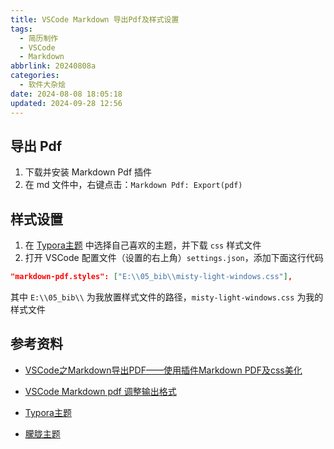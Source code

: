 ```yaml
---
title: VSCode Markdown 导出Pdf及样式设置
tags:
  - 简历制作
  - VSCode
  - Markdown
abbrlink: 20240808a
categories:
  - 软件大杂烩
date: 2024-08-08 18:05:18
updated: 2024-09-28 12:56
---
```


 

## 导出 Pdf

1. 下载并安装 Markdown Pdf 插件
2. 在 md 文件中，右键点击：`Markdown Pdf: Export(pdf)`

## 样式设置

1. 在 [Typora主题](https://www.typora.net/themes/) 中选择自己喜欢的主题，并下载 `css` 样式文件
2. 打开 VSCode 配置文件（设置的右上角）`settings.json`，添加下面这行代码
```json
"markdown-pdf.styles": ["E:\\05_bib\\misty-light-windows.css"],
```
其中 `E:\\05_bib\\` 为我放置样式文件的路径，`misty-light-windows.css` 为我的样式文件

## 参考资料

- [VSCode之Markdown导出PDF——使用插件Markdown PDF及css美化](https://blog.csdn.net/qq_34243930/article/details/107815936)

- [VSCode Markdown pdf 调整输出格式](https://blog.csdn.net/weixin_39278265/article/details/112552773)

- [Typora主题](https://www.typora.net/themes/)

- [朦胧主题](https://www.typora.net/11.html)